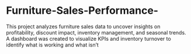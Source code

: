 # Furniture-Sales-Performance-
This project analyzes furniture sales data to uncover insights on profitability, discount impact, inventory management, and seasonal trends. A dashboard was created to visualize KPIs and inventory turnover to identify what is working and what isn’t
